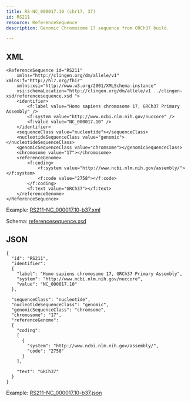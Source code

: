 ```yaml
---
title: RS-NC_000017.10 (chr17, 37) 
id: RS211
resource: ReferenceSequence
description: Genomic Chromosome 17 sequence from GRCh37 build.

---
```


XML 
---

	<ReferenceSequence id="RS211"
		xmlns="http://clingen.org/dm/allele/v1" xmlns:f="http://hl7.org/fhir"
		xmlns:xsi="http://www.w3.org/2001/XMLSchema-instance"
		xsi:schemaLocation="http://clingen.org/dm/allele/v1 ../clingen-xsd/referencesequence.xsd ">
		<identifier>
			<f:label value="Homo sapiens chromosome 17, GRCh37 Primary Assembly" />
			<f:system value="http://www.ncbi.nlm.nih.gov/nuccore" />
			<f:value value="NC_000017.10" />
		</identifier>
		<sequenceClass value="nucleotide"></sequenceClass>
		<nucleotideSequenceClass value="genomic"></nucleotideSequenceClass>
		<genomicSequenceClass value="chromsome"></genomicSequenceClass>
		<chromosome value="17"></chromosome>
		<referenceGenome>
			<f:coding>
				<f:system value="http://www.ncbi.nlm.nih.gov/assembly/"></f:system>
				<f:code value="2758"></f:code>
			</f:coding>
			<f:text value="GRCh37"></f:text>
		</referenceGenome>
	</ReferenceSequence>

Example: [RS211-NC_000017.10-b37.xml](/main/resources/example-xml/RS211-NC_000017.10-b37.xml)

Schema:  [referencesequence.xsd](/main/resources/clingen-xsd/referencesequence.xsd)

JSON
----

	{
	  "id": "RS211",
	  "identifier": 
	  {
		"label": "Homo sapiens chromosome 17, GRCh37 Primary Assembly",
		"system": "http://www.ncbi.nlm.nih.gov/nuccore",
		"value": "NC_000017.10"
	  },

	  "sequenceClass": "nucleotide",
	  "nucleotideSequenceClass": "genomic",
	  "genomicSequenceClass": "chromsome",
	  "chromosome": "17",
	  "referenceGenome": 
	  {
		"coding": 
		[
		  {
			"system": "http://www.ncbi.nlm.nih.gov/assembly/",
			"code": "2758"
		  }
		],

		"text": "GRCh37"
	  }
	}
	
Example: [RS211-NC_000017.10-b37.json](/main/resources/example-json/RS211-NC_000017.10-b37.json)
